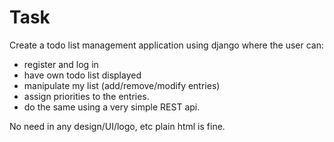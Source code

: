 Task
====

Create a todo list management application using django where the user can:
 - register and log in
 - have own todo list displayed
 - manipulate my list (add/remove/modify entries)
 - assign priorities to the entries.
 - do the same using a very simple REST api.

No need in any design/UI/logo, etc plain html is fine.
